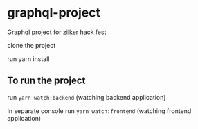 # graphql-project
Graphql project for zilker hack fest

clone the project 

run yarn install

## To run the project

run `yarn watch:backend` (watching backend application)

In separate console 
run `yarn watch:frontend` (watching frontend application)
